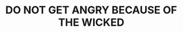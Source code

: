 ---
capo: 0
id: 0
lang: en-us
page: '261'
step: ele
subtitle: ''
tags: []
title: DO NOT GET ANGRY BECAUSE OF THE WICKED
---